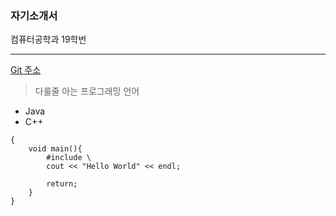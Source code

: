 ### 자기소개서
컴퓨터공학과 19학번
***
[Git 주소](https://github.com/yookjiwon/test.git)
> 다룰줄 아는 프로그래밍 언어  
- Java
- C++
<pre><code>{
    void main(){
        #include \<iostream\>
        cout << "Hello World" << endl;

        return;
    }
}</code></pre>

